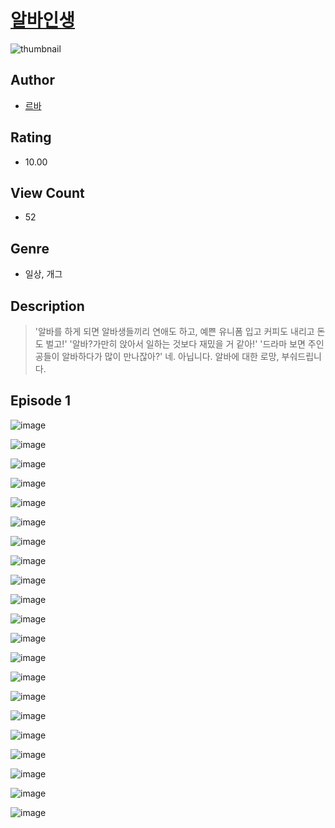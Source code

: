 # [알바인생](https://comic.naver.com/challenge/list?titleId=810452)
![thumbnail](https://image-comic.pstatic.net/user_contents_data/challenge_comic/2023/05/23/366911/upload_7233118792953967972_480x623.jpeg)

## Author
- [르바](https://comic.naver.com/artistTitle?id=366911)

## Rating
- 10.00

## View Count
- 52

## Genre
- 일상, 개그

## Description
> '알바를 하게 되면 알바생들끼리 연애도 하고, 예쁜 유니폼 입고 커피도 내리고 돈도 벌고!' '알바?가만히 앉아서 일하는 것보다 재밌을 거 같아!' '드라마 보면 주인공들이 알바하다가 많이 만나잖아?' 네. 아닙니다. 알바에 대한 로망, 부숴드립니다.


## Episode 1
![image](https://image-comic.pstatic.net/user_contents_data/challenge_comic/2023/05/23/366911/upload_7221584920373966641.jpeg)

![image](https://image-comic.pstatic.net/user_contents_data/challenge_comic/2023/05/23/366911/upload_7089564537085977393.jpeg)

![image](https://image-comic.pstatic.net/user_contents_data/challenge_comic/2023/05/23/366911/upload_7220737193351865142.jpeg)

![image](https://image-comic.pstatic.net/user_contents_data/challenge_comic/2023/05/23/366911/upload_3474071044471927352.jpeg)

![image](https://image-comic.pstatic.net/user_contents_data/challenge_comic/2023/05/23/366911/upload_7291381901258285618.jpeg)

![image](https://image-comic.pstatic.net/user_contents_data/challenge_comic/2023/05/23/366911/upload_4121418423864616034.jpeg)

![image](https://image-comic.pstatic.net/user_contents_data/challenge_comic/2023/05/23/366911/upload_7017788236881017142.jpeg)

![image](https://image-comic.pstatic.net/user_contents_data/challenge_comic/2023/05/23/366911/upload_3545287489870849329.jpeg)

![image](https://image-comic.pstatic.net/user_contents_data/challenge_comic/2023/05/23/366911/upload_4050484512711586401.jpeg)

![image](https://image-comic.pstatic.net/user_contents_data/challenge_comic/2023/05/23/366911/upload_3473176028336437605.jpeg)

![image](https://image-comic.pstatic.net/user_contents_data/challenge_comic/2023/05/23/366911/upload_3763095246527292211.jpeg)

![image](https://image-comic.pstatic.net/user_contents_data/challenge_comic/2023/05/23/366911/upload_3977072320297646388.jpeg)

![image](https://image-comic.pstatic.net/user_contents_data/challenge_comic/2023/05/23/366911/upload_3919033516707898417.jpeg)

![image](https://image-comic.pstatic.net/user_contents_data/challenge_comic/2023/05/23/366911/upload_7364007955776419172.jpeg)

![image](https://image-comic.pstatic.net/user_contents_data/challenge_comic/2023/05/23/366911/upload_7292509111200395361.jpeg)

![image](https://image-comic.pstatic.net/user_contents_data/challenge_comic/2023/05/23/366911/upload_4051324553318917220.jpeg)

![image](https://image-comic.pstatic.net/user_contents_data/challenge_comic/2023/05/23/366911/upload_7003154819363255602.jpeg)

![image](https://image-comic.pstatic.net/user_contents_data/challenge_comic/2023/05/23/366911/upload_3991424236982002225.jpeg)

![image](https://image-comic.pstatic.net/user_contents_data/challenge_comic/2023/05/23/366911/upload_3617858780013278000.jpeg)

![image](https://image-comic.pstatic.net/user_contents_data/challenge_comic/2023/05/23/366911/upload_3977911248539039792.jpeg)

![image](https://image-comic.pstatic.net/user_contents_data/challenge_comic/2023/05/23/366911/upload_7075212430617490488.jpeg)
